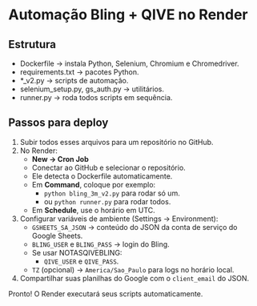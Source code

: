 # Automação Bling + QIVE no Render

## Estrutura
- Dockerfile → instala Python, Selenium, Chromium e Chromedriver.
- requirements.txt → pacotes Python.
- *_v2.py → scripts de automação.
- selenium_setup.py, gs_auth.py → utilitários.
- runner.py → roda todos scripts em sequência.

## Passos para deploy
1. Subir todos esses arquivos para um repositório no GitHub.
2. No Render:
   - **New → Cron Job**
   - Conectar ao GitHub e selecionar o repositório.
   - Ele detecta o Dockerfile automaticamente.
   - Em **Command**, coloque por exemplo:
     - `python bling_3m_v2.py` para rodar só um.
     - ou `python runner.py` para rodar todos.
   - Em **Schedule**, use o horário em UTC.
3. Configurar variáveis de ambiente (Settings → Environment):
   - `GSHEETS_SA_JSON` → conteúdo do JSON da conta de serviço do Google Sheets.
   - `BLING_USER` e `BLING_PASS` → login do Bling.
   - Se usar NOTASQIVEBLING:
     - `QIVE_USER` e `QIVE_PASS`.
   - `TZ` (opcional) → `America/Sao_Paulo` para logs no horário local.
4. Compartilhar suas planilhas do Google com o `client_email` do JSON.

Pronto! O Render executará seus scripts automaticamente.
